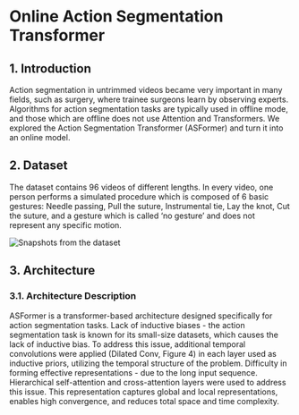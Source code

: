 # Online Action Segmentation Transformer

## 1. Introduction
Action segmentation in untrimmed videos became very important in many fields, such as surgery, where trainee surgeons learn by observing experts.
Algorithms for action segmentation tasks are typically used in offline mode, and those which are offline does not use Attention and Transformers.
We explored the Action Segmentation Transformer (ASFormer) and turn it into an online model.

## 2. Dataset
The dataset contains 96 videos of different lengths. In every video, one person performs a simulated procedure which is composed of 6 basic gestures: Needle passing, Pull the suture, Instrumental tie, Lay the knot, Cut the suture, and a gesture which is called ‘no gesture’ and does not represent any specific motion.

![Snapshots from the dataset](https://user-images.githubusercontent.com/30556126/224326369-a57a9865-c539-4418-823c-2f0e0c1f0ba1.png)

## 3. Architecture
### 3.1. Architecture Description
ASFormer is a transformer-based architecture designed specifically for action segmentation tasks.
Lack of inductive biases - the action segmentation task is known for its small-size datasets, which causes the lack of inductive bias. To address this issue, additional temporal convolutions were applied (Dilated Conv, Figure 4) in each layer used as inductive priors, utilizing the temporal structure of the problem.
Difficulty in forming effective representations - due to the long input sequence. Hierarchical self-attention and cross-attention layers were used to address this issue. This representation captures global and local representations, enables high convergence, and reduces total space and time complexity.

